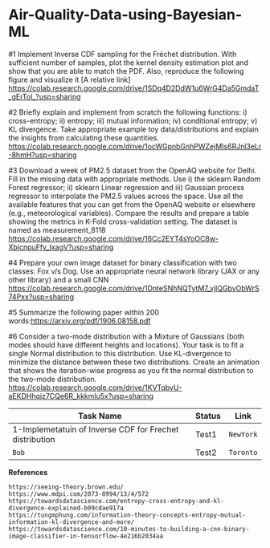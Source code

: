 # Air-Quality-Data-using-Bayesian-ML
#1 Implement Inverse CDF sampling for the Fréchet distribution. With sufficient number of samples, plot the kernel density estimation plot and show that you are able to match the PDF. Also, reproduce the following figure and visualize it
[A relative link] https://colab.research.google.com/drive/1SDq4D2DdW1u6WrG4Da5GmdaT_gErTol_?usp=sharing

#2 Briefly explain and implement from scratch the following functions: i) cross-entropy; ii) entropy; iii) mutual information; iv) conditional entropy; v) KL divergence. Take appropriate example toy data/distributions and explain the insights from calculating these quantities.
https://colab.research.google.com/drive/1ocWGpnbGnhPWZejMIs6RJnl3eLr-8hmH?usp=sharing

#3 Download a week of PM2.5 dataset from the OpenAQ website for Delhi. Fill in the missing data with appropriate methods. Use i) the sklearn Random Forest regressor; ii) sklearn Linear regression and iii) Gaussian process regressor to interpolate the PM2.5 values across the space. Use all the available features that you can get from the OpenAQ website or elsewhere (e.g., meteorological variables). Compare the results and prepare a table showing the metrics in K-Fold cross-validation setting.
The dataset is named as measurement_8118
	https://colab.research.google.com/drive/16Cc2EYT4sYoOC8w-XbjcnpuFfy_IxagV?usp=sharing

#4 Prepare your own image dataset for binary classification with two classes: Fox v/s Dog. Use an appropriate neural network library (JAX or any other library) and a small CNN 
	https://colab.research.google.com/drive/1DnteSNhNQTytM7_vjlQGbvObWrS74Pxx?usp=sharing

#5 Summarize the following paper within 200 words:https://arxiv.org/pdf/1906.08158.pdf

#6 Consider a two-mode distribution with a Mixture of Gaussians (both modes should have different heights and locations). Your task is to fit a single Normal distribution to this distribution. Use KL-divergence to minimize the distance between these two distributions. Create an animation that shows the iteration-wise progress as you fit the normal distribution to the two-mode distribution.
	https://colab.research.google.com/drive/1KVTqbyU-aEKDHhqjz7CQe6R_kkkmlu5x?usp=sharing

| Task Name     | Status        | Link  
| ------------- | ------------- | --------    |
| 1-Implemetatuin of Inverse CDF for Frechet distribution         | Test1         | `NewYork`   |
| `Bob`         | Test2         | `Toronto`   |
**References**
	
	https://seeing-theory.brown.edu/
	https://www.mdpi.com/2073-8994/13/4/572
	https://towardsdatascience.com/entropy-cross-entropy-and-kl-divergence-explained-b09cdae917a
	https://tungmphung.com/information-theory-concepts-entropy-mutual-information-kl-divergence-and-more/
	https://towardsdatascience.com/10-minutes-to-building-a-cnn-binary-image-classifier-in-tensorflow-4e216b2034aa
